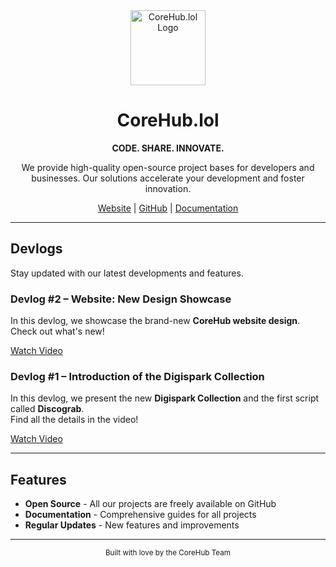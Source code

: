 <div align="center">
  <img src="https://www.corehub.lol/logo.png" alt="CoreHub.lol Logo" width="120" />
  
  # CoreHub.lol
  
  **CODE. SHARE. INNOVATE.**
  
  We provide high-quality open-source project bases for developers and businesses.
  Our solutions accelerate your development and foster innovation.
  
  [Website](https://corehub.lol) | [GitHub](https://github.com/corehub-lol) | [Documentation](https://corehub.lol/docs)
</div>

---

## Devlogs

Stay updated with our latest developments and features.

### Devlog #2 – Website: New Design Showcase

In this devlog, we showcase the brand-new **CoreHub website design**.  
Check out what's new!

[Watch Video](https://www.youtube.com/watch?v=QaVhpehTxBI)

### Devlog #1 – Introduction of the Digispark Collection

In this devlog, we present the new **Digispark Collection** and the first script called **Discograb**.  
Find all the details in the video!

[Watch Video](https://www.youtube.com/watch?v=58ugvXHy0mI)

---

## Features

- **Open Source** - All our projects are freely available on GitHub
- **Documentation** - Comprehensive guides for all projects
- **Regular Updates** - New features and improvements

---

<div align="center">
  <sub>Built with love by the CoreHub Team</sub>
</div>
